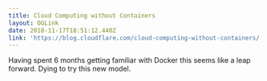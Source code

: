 ```yaml
---
title: Cloud Computing without Containers
layout: OGLink
date: 2018-11-17T18:51:12.440Z
link: 'https://blog.cloudflare.com/cloud-computing-without-containers/'
---
```

Having spent 6 months getting familiar with Docker this seems like a leap forward. Dying to try this new model.
